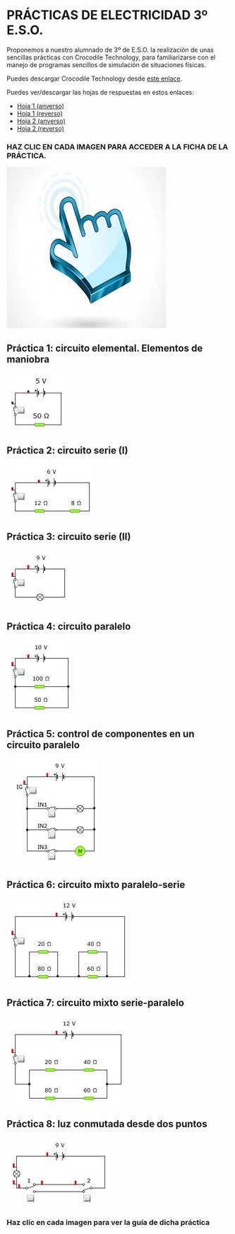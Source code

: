 # PRÁCTICAS DE ELECTRICIDAD 3º E.S.O.

Proponemos a nuestro alumnado de 3º de E.S.O. la realización de unas sencillas prácticas con Crocodile Technology, para familiarizarse con el manejo de programas sencillos de simulación de situaciones físicas.

Puedes descargar Crocodile Technology desde [este enlace](https://github.com/angelmicelti/TecnoVilladiego3/raw/master/4EstruMeca/Electricidad/Cocodrile%20Technology%206.07%5BPortable%5D.zip).

Puedes ver/descargar las hojas de respuestas en estos enlaces:

- [Hoja 1 (anverso)](h1a.pdf)
- [Hoja 1 (reverso)](h1r.pdf)
- [Hoja 2 (anverso)](h2a.pdf)
- [Hoja 2 (reverso)](h2r.pdf)

### HAZ **CLIC EN CADA IMAGEN** PARA ACCEDER A LA **FICHA DE LA PRÁCTICA**.
![](img/clic.jpg)

## Práctica 1: circuito elemental. Elementos de maniobra

[![](img/p1.png)](p1.pdf "Haz clic para ver la guía de la práctica")

## Práctica 2: circuito serie (I)
[![](img/p2.png)](p2.pdf "Haz clic para ver la guía de la práctica")

## Práctica 3: circuito serie (II)
[![](img/p3.png)](p3.pdf "Haz clic para ver la guía de la práctica")

## Práctica 4: circuito paralelo
[![](img/p4.png)](p4.pdf "Haz clic para ver la guía de la práctica")

## Práctica 5: control de componentes en un circuito paralelo
[![](img/p5.png)](p5.pdf "Haz clic para ver la guía de la práctica")

## Práctica 6: circuito mixto paralelo-serie
[![](img/p6.png)](p6.pdf "Haz clic para ver la guía de la práctica")

## Práctica 7: circuito mixto serie-paralelo
[![](img/p7.png)](p7.pdf "Haz clic para ver la guía de la práctica")

## Práctica 8: luz conmutada desde dos puntos
[![](img/p8.png)](p8.pdf "Haz clic para ver la guía de la práctica")

### Haz clic en cada imagen para ver la guía de dicha práctica
